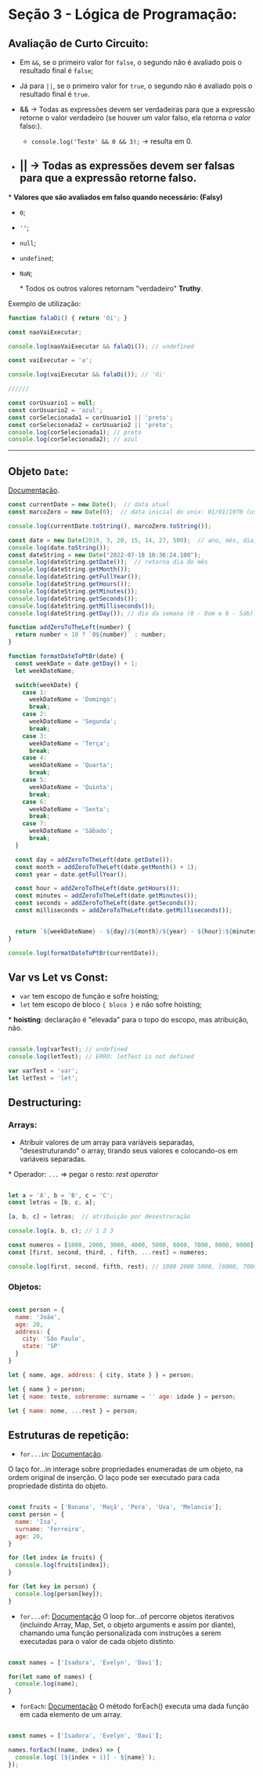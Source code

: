 # Seção 3 - Lógica de Programação:

## Avaliação de Curto Circuito:

- Em `&&`, se o primeiro valor for `false`, o segundo não é avaliado pois o resultado final é `false`;
- Já para `||`, se o primeiro valor for `true`, o segundo não é avaliado pois o resultado final é `true`.

- && -> Todas as expressões devem ser verdadeiras para que a expressão retorne o valor verdadeiro (se houver um valor falso, ela retorna *o valor* falso:).
  - `console.log('Teste' && 0 && 3);` -> resulta em 0.
- || -> Todas as expressões devem ser falsas para que a expressão retorne falso.
  - 

\* **Valores que são avaliados em falso quando necessário: (Falsy)**
- `0`;
- `''`;
- `null`;
- `undefined`;
- `NaN`;

  \* Todos os outros valores retornam "verdadeiro" **Truthy**.

Exemplo de utilização:

```javascript
function falaOi() { return 'Oi'; }

const naoVaiExecutar;

console.log(naoVaiExecutar && falaOi()); // undefined

const vaiExecutar = 'a';

console.log(vaiExecutar && falaOi()); // 'Oi'

//////

const corUsuario1 = null;
const corUsuario2 = 'azul';
const corSelecionada1 = corUsuario1 || 'preto';
const corSelecionada2 = corUsuario2 || 'preto';
console.log(corSelecionada1); // preto
console.log(corSelecionada2); // azul

```

---

## Objeto `Date`:

[Documentação](https://developer.mozilla.org/pt-BR/docs/Web/JavaScript/Reference/Global_Objects/Date).

```javascript
const currentDate = new Date();  // data atual
const marcoZero = new Date(0);  // data inicial do unix: 01/01/1970 (usar negativo para datas anteriores).

console.log(currentDate.toString(), marcoZero.toString());

const date = new Date(2019, 3, 20, 15, 14, 27, 500);  // ano, mês, dia, hora, minuto, segundo, milissegundo -> mês começa do 0 (Jan) a 11 (Dez)
console.log(date.toString());
const dateString = new Date("2022-07-18 10:36:24.100"); 
console.log(dateString.getDate());  // retorna dia do mês
console.log(dateString.getMonth());
console.log(dateString.getFullYear());
console.log(dateString.getHours());
console.log(dateString.getMinutes());
console.log(dateString.getSeconds());
console.log(dateString.getMilliseconds());
console.log(dateString.getDay()); // dia da semana (0 - Dom e 6 - Sáb)

function addZeroToTheLeft(number) {
  return number < 10 ? `0${number}` : number;
}

function formatDateToPtBr(date) {
  const weekDate = date.getDay() + 1;
  let weekDateName;

  switch(weekDate) {
    case 1:
      weekDateName = 'Domingo';
      break;
    case 2:
      weekDateName = 'Segunda';
      break;
    case 3:
      weekDateName = 'Terça';
      break;
    case 4:
      weekDateName = 'Quarta';
      break;
    case 5:
      weekDateName = 'Quinta';
      break;
    case 6:
      weekDateName = 'Sexta';
      break;
    case 7:
      weekDateName = 'Sábado';
      break;
  }

  const day = addZeroToTheLeft(date.getDate());
  const month = addZeroToTheLeft(date.getMonth() + 1);
  const year = date.getFullYear();

  const hour = addZeroToTheLeft(date.getHours());
  const minutes = addZeroToTheLeft(date.getMinutes());
  const seconds = addZeroToTheLeft(date.getSeconds());
  const milliseconds = addZeroToTheLeft(date.getMilliseconds());


  return `${weekDateName} - ${day}/${month}/${year} - ${hour}:${minutes}:${seconds}.${milliseconds}`;
}

console.log(formatDateToPtBr(currentDate));

```

## Var vs Let vs Const:

- `var` tem escopo de função e sofre hoisting;
- `let` tem escopo de bloco ` { bloco } ` e não sofre hoisting;

\* **hoisting**: declaração é "elevada" para o topo do escopo, mas atribuição, não.

```javascript	

console.log(varTest); // undefined
console.log(letTest); // ERRO: letTest is not defined

var varTest = 'var';
let letTest = 'let';

```


## Destructuring:

### Arrays:

- Atribuir valores de um array para variáveis separadas, "desestruturando" o array, tirando seus valores e colocando-os em variáveis separadas.

\* Operador: `...` => pegar o resto: *rest operator*

```javascript

let a = 'A', b = 'B', c = 'C';
const letras = [b, c, a];

[a, b, c] = letras;  // atribuição por desestruração

console.log(a, b, c); // 1 2 3

const numeros = [1000, 2000, 3000, 4000, 5000, 6000, 7000, 8000, 9000];
const [first, second, third, , fifth, ...rest] = numeros;

console.log(first, second, fifth, rest); // 1000 2000 5000, [6000, 7000, 8000, 9000]

```


### Objetos:

```javascript	

const person = {
  name: 'João',
  age: 20,
  address: {
    city: 'São Paulo',
    state: 'SP'
  }
}

let { name, age, address: { city, state } } = person;

let { name } = person;
let { name: teste, sobrenome: surname = '' age: idade } = person;

let { name: nome, ...rest } = person;

```


## Estruturas de repetição:

- `for...in`:
[Documentação](https://developer.mozilla.org/pt-BR/docs/Web/JavaScript/Reference/Statements/for...in).

O laço for...in interage sobre propriedades enumeradas de um objeto, na ordem original de inserção. O laço pode ser executado para cada propriedade distinta do objeto.

```JavaScript

const fruits = ['Banana', 'Maçã', 'Pera', 'Uva', 'Melancia'];
const person = {
  name: 'Isa',
  surname: 'Ferreira',
  age: 20,
}

for (let index in fruits) {
  console.log(fruits[index]);
}

for (let key in person) {
  console.log(person[key]);
}

```

- `for...of`:
[Documentação](https://developer.mozilla.org/pt-BR/docs/Web/JavaScript/Reference/Statements/for...of)
O loop for...of percorre objetos iterativos (incluindo Array, Map, Set, o objeto arguments e assim por diante), chamando uma função personalizada com instruções a serem executadas para o valor de cada objeto distinto.

```js

const names = ['Isadora', 'Evelyn', 'Davi'];

for(let name of names) {
  console.log(name);
}

```

- `forEach`:
[Documentação](https://developer.mozilla.org/pt-BR/docs/Web/JavaScript/Reference/Global_Objects/Array/forEach)
O método forEach() executa uma dada função em cada elemento de um array.

```js

const names = ['Isadora', 'Evelyn', 'Davi'];

names.forEach((name, index) => {
  console.log(`[${index + 1}] - ${name}`);
});

```

```